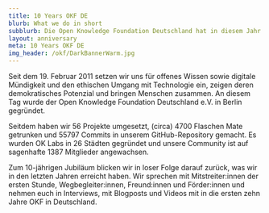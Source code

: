 ```yaml
---
title: 10 Years OKF DE
blurb: What we do in short
subblurb: Die Open Knowledge Foundation Deutschland hat in diesem Jahr 10. Geburtstag - das wollen wir feiern!
layout: anniversary
meta: 10 Years OKF DE
img_header: /okf/DarkBannerWarm.jpg
---
```


Seit dem 19. Februar 2011 setzen wir uns für offenes Wissen sowie digitale Mündigkeit und den ethischen Umgang mit Technologie ein, zeigen deren demokratisches Potenzial und bringen Menschen zusammen. An diesem Tag wurde der Open Knowledge Foundation Deutschland e.V. in Berlin gegründet.

Seitdem haben wir 56 Projekte umgesetzt, (circa) 4700 Flaschen Mate getrunken und 55797 Commits in unserem GitHub-Repository gemacht. Es wurden OK Labs in 26 Städten gegründet und unsere Community ist auf sagenhafte 1387 Mitglieder angewachsen. 

Zum 10-jährigen Jubiläum blicken wir in loser Folge darauf zurück, was wir in den letzten Jahren erreicht haben. Wir sprechen mit Mitstreiter:innen der ersten Stunde, Wegbegleiter:innen, Freund:innen und Förder:innen und nehmen euch in Interviews, mit Blogposts und Videos mit in die ersten zehn Jahre OKF in Deutschland.

